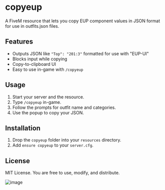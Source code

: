 # copyeup

A FiveM resource that lets you copy EUP component values in JSON format for use in outfits.json files.

## Features
- Outputs JSON like `"Top": "201:3"` formatted for use with "EUP-UI"
- Blocks input while copying
- Copy-to-clipboard UI
- Easy to use in-game with `/copyeup`

## Usage
1. Start your server and the resource.
2. Type `/copyeup` in-game.
3. Follow the prompts for outfit name and categories.
4. Use the popup to copy your JSON.

## Installation
1. Drop the `copyeup` folder into your `resources` directory.
2. Add `ensure copyeup` to your `server.cfg`.

## License
MIT License. You are free to use, modify, and distribute.

![image](https://github.com/user-attachments/assets/be43eb97-5262-4c58-b99a-fd48074e0d1f)
